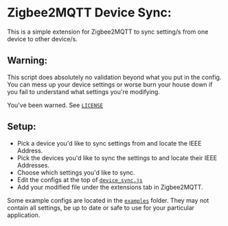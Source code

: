 # Zigbee2MQTT Device Sync:
This is a simple extension for Zigbee2MQTT to sync setting/s from one device to other device/s.

## Warning:
This script does absolutely no validation beyond what you put in the config. You can mess up your device settings or worse burn your house down if you fail to understand what settings you're modifying.

You've been warned. See [`LICENSE`](https://github.com/aStonePenguin/Zigbee2MQTT-Device-Sync/blob/main/LICENSE)


## Setup:
- Pick a device you'd like to sync settings from and locate the IEEE Address.
- Pick the devices you'd like to sync the settings to and locate their IEEE Addresses.
- Choose which settings you'd like to sync.
- Edit the configs at the top of [`device_sync.js`](https://github.com/aStonePenguin/Zigbee2MQTT-Device-Sync/blob/main/device_sync.js)
- Add your modified file under the extensions tab in Zigbee2MQTT.

Some example configs are located in the [`examples`](https://github.com/aStonePenguin/Zigbee2MQTT-Device-Sync/blob/main/examples) folder. They may not contain all settings, be up to date or safe to use for your particular application.